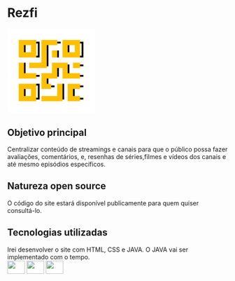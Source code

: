 <html>
  <body>
  <head>
  </head>
  <h1> Rezfi </h1>
    <img width ="200px" src ="rezfi/images/logo.png">
    <h2>Objetivo principal</h2>
    Centralizar conteúdo de streamings e canais para que o público possa fazer avaliações, comentários, e, resenhas de séries,filmes e vídeos dos canais e até mesmo episódios específicos.

  <h2>Natureza open source</h2>
  O código do site estará disponível publicamente para quem quiser consultá-lo.

  <h2>Tecnologias utilizadas</h2>
  Irei desenvolver o site com HTML, CSS e JAVA. O JAVA vai ser implementado com o tempo.   
<div>
 <img width = "40" height = "30" src = "https://cdn.jsdelivr.net/gh/devicons/devicon@latest/icons/html5/html5-original.svg">
  <img width = "40" height = "30" src = "https://cdn.jsdelivr.net/gh/devicons/devicon@latest/icons/css3/css3-original.svg">
   <img width = "40" height = "30" src = "https://cdn.jsdelivr.net/gh/devicons/devicon@latest/icons/java/java-original.svg">
</div>
  </body>
</html>
